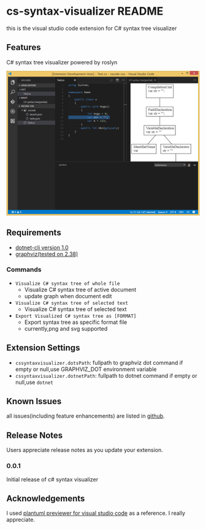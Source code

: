 # cs-syntax-visualizer README

this is the visual studio code extension for C# syntax tree visualizer

## Features

C# syntax tree visualizer powered by roslyn

![visualize c# syntax tree](images/cs-syntax-visualizer-partial.png)

## Requirements

* [dotnet-cli version 1.0](https://www.microsoft.com/net/core)
* [graphviz(tested on 2.38)](http://www.graphviz.org/)

### Commands

* `Visualize C# syntax tree of whole file`
    * Visualize C# syntax tree of active document
    * update graph when document edit
* `Visualize C# syntax tree of selected text` 
    * Visualize C# syntax tree of selected text
* `Export Visualized C# syntax tree as [FORMAT]`
    * Export syntax tree as specific format file
    * currently,png and svg supported 

## Extension Settings

* `cssyntaxvisualizer.dotsPath`: fullpath to graphviz dot command 
    if empty or null,use GRAPHVIZ_DOT environment variable
* `cssyntaxvisualizer.dotnetPath`: fullpath to dotnet command
    if empty or null,use `dotnet`

## Known Issues

all issues(including feature enhancements) are listed in [github](https://github.com/itn3000/cs2dots/issues).

## Release Notes

Users appreciate release notes as you update your extension.

### 0.0.1

Initial release of c# syntax visualizer

## Acknowledgements

I used [plantuml previewer for visual studio code](https://marketplace.visualstudio.com/items?itemName=okazuki.okazukiplantuml) as a reference.
I really appreciate.